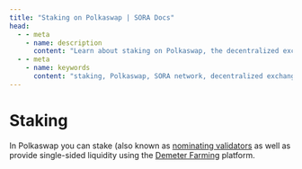 ```yaml
---
title: "Staking on Polkaswap | SORA Docs"
head:
  - - meta
    - name: description
      content: "Learn about staking on Polkaswap, the decentralized exchange of the SORA network. Discover how staking works, the benefits of staking your assets, and the step-by-step process to participate in staking and earn rewards on Polkaswap."
  - - meta
    - name: keywords
      content: "staking, Polkaswap, SORA network, decentralized exchange, staking benefits, earn rewards"
---
```


# Staking

In Polkaswap you can stake (also known as [nominating
      validators](nominating-validators.md) as well as provide
      single-sided liquidity using the [Demeter
      Farming](https://farming.deotoken.io/) platform. 

<!-- @include: /snippets/demeter-staking-polkaswap.md -->
